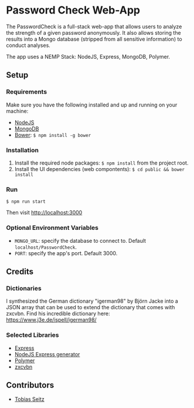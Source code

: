 # Password Check Web-App #

The PasswordCheck is a full-stack web-app that allows users to analyze the strength of a given password anonymously.
It also allows storing the results into a Mongo database (stripped from all sensitive information) to conduct
analyses. 

The app uses a NEMP Stack: NodeJS, Express, MongoDB, Polymer.

## Setup ##

### Requirements ###
Make sure you have the following installed and up and running on your machine:

- [NodeJS](https://nodejs.org/)
- [MongoDB](https://www.mongodb.org/)
- [Bower](http://bower.io/): `$ npm install -g bower`


### Installation ###
1. Install the required node packages: `$ npm install` from the project root.
2. Install the UI dependencies (web compontents): `$ cd public && bower install`

### Run ###
```
$ npm run start
```

Then visit [http://localhost:3000](http://localhost:3000)

### Optional Environment Variables ###
- `MONGO_URL`: specify the database to connect to. Default `localhost/PasswordCheck`.
- `PORT`: specify the app's port. Default 3000.
 

## Credits ##

### Dictionaries
I synthesized the German dictionary "igerman98" by Björn Jacke into a JSON array that can be used to extend 
  the dictionary that comes with zxcvbn. Find his incredible dictionary here: https://www.j3e.de/ispell/igerman98/ 

### Selected Libraries ###
- [Express](http://expressjs.com/)
- [NodeJS Express generator](https://www.npmjs.com/package/express-generator)
- [Polymer](https://github.com/Polymer/polymer)
- [zxcvbn](https://github.com/dropbox/zxcvbn)

## Contributors ##
- [Tobias Seitz](https://github.com/TobiasSeitz)